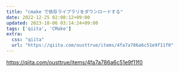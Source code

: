 ```yaml
---
title: "cmake で依存ライブラリをダウンロードする"
date: 2022-12-25 02:08:12+09:00
updated: 2023-10-06 03:14:24+09:00
tags: ['qiita', 'CMake']
extra:
  css: "qiita"
  url: "https://qiita.com/ousttrue/items/4fa7a786a6c51e9f11f0"
---
```


<https://qiita.com/ousttrue/items/4fa7a786a6c51e9f11f0>
